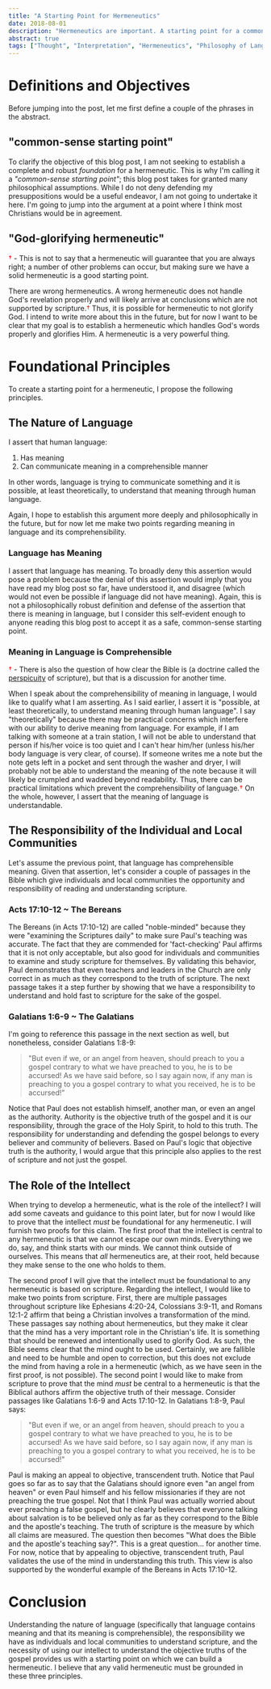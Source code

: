 ```yaml
---
title: "A Starting Point for Hermeneutics"
date: 2018-08-01
description: "Hermeneutics are important. A starting point for a common-sense, God-glorifying hermeneutic can be developed by considering the nature of language, the responsibility of the individual and local communities, and the role of the intellect in interpreting scripture."
abstract: true
tags: ["Thought", "Interpretation", "Hermeneutics", "Philosophy of Language", "Glory to God", "Acts", "Bereans", "Galatians"]
---
```


# Definitions and Objectives

Before jumping into the post, let me first define a couple of the phrases in the abstract.

## "common-sense starting point"

To clarify the objective of this blog post, I am not seeking to establish a complete and robust *foundation* for a hermeneutic. This is why I'm calling it a *"common-sense starting point"*; this blog post takes for granted many philosophical assumptions. While I do not deny defending my presuppositions would be a useful endeavor, I am not going to undertake it here. I'm going to jump into the argument at a point where I think most Christians would be in agreement.

## "God-glorifying hermeneutic"

<aside>
  <span style="color: red;">†</span> - This is not to say that a hermeneutic will guarantee that you are always right; a number of other problems can occur, but making sure we have a solid hermeneutic is a good starting point.
</aside>

There are wrong hermeneutics. A wrong hermeneutic does not handle God's revelation properly and will likely arrive at conclusions which are not supported by scripture.<span style="color: red;">†</span> Thus, it is possible for hermeneutic to not glorify God. I intend to write more about this in the future, but for now I want to be clear that my goal is to establish a hermeneutic which handles God's words properly and glorifies Him. A hermeneutic is a very powerful thing.

# Foundational Principles

To create a starting point for a hermeneutic, I propose the following principles.

## The Nature of Language

I assert that human language:

  1. Has meaning
  2. Can communicate meaning in a comprehensible manner

In other words, language is trying to communicate something and it is possible, at least theoretically, to understand that meaning through human language.

Again, I hope to establish this argument more deeply and philosophically in  the future, but for now let me make two points regarding meaning in language and its comprehensibility.

### Language has Meaning

I assert that language has meaning. To broadly deny this assertion would pose a problem because the denial of this assertion would imply that you have read my blog post so far, have understood it, and disagree (which would not even be possible if language did not have meaning). Again, this is not a philosophically robust definition and defense of the assertion that there is meaning in language, but I consider this self-evident enough to anyone reading this blog post to accept it as a safe, common-sense starting point.

### Meaning in Language is Comprehensible

<aside>
  <span style="color: red;">†</span> - There is also the question of how clear the Bible is (a doctrine called the <a href="https://www.merriam-webster.com/dictionary/perspicuous">perspicuity</a> of scripture), but that is a discussion for another time.
</aside>

When I speak about the comprehensibility of meaning in language, I would like to qualify what I am asserting. As I said earlier, I assert it is "possible, at least theoretically, to understand meaning through human language". I say "theoretically" because there may be practical concerns which interfere with our ability to derive meaning from language. For example, if I am talking with someone at a train station, I will not be able to understand that person if his/her voice is too quiet and I can't hear him/her (unless his/her body language is very clear, of course). If someone writes me a note but the note gets left in a pocket and sent through the washer and dryer, I will probably not be able to understand the meaning of the note because it will likely be crumpled and wadded beyond readability. Thus, there can be practical limitations which prevent the comprehensibility of language.<span style="color: red;">†</span> On the whole, however, I assert that the meaning of language is understandable.

## The Responsibility of the Individual and Local Communities

Let's assume the previous point, that language has comprehensible meaning. Given that assertion, let's consider a couple of passages in the Bible which give individuals and local communities the opportunity and responsibility of reading and understanding scripture.

### Acts 17:10-12 ~ The Bereans

The Bereans (in Acts 17:10-12) are called "noble-minded" because they were "examining the Scriptures daily" to make sure Paul's teaching was accurate. The fact that they are commended for 'fact-checking' Paul affirms that it is not only acceptable, but also good for individuals and communities to examine and study scripture for themselves. By validating this behavior, Paul demonstrates that even teachers and leaders in the Church are only correct in as much as they correspond to the truth of scripture. The next passage takes it a step further by showing that we have a responsibility to understand and hold fast to scripture for the sake of the gospel.

### Galatians 1:6-9 ~ The Galatians

I'm going to reference this passage in the next section as well, but nonetheless, consider Galatians 1:8-9:

> "But even if we, or an angel from heaven, should preach to you a gospel contrary to what we have preached to you, he is to be accursed! As we have said before, so I say again now, if any man is preaching to you a gospel contrary to what you received, he is to be accursed!"

Notice that Paul does not establish himself, another man, or even an angel as the authority. Authority is the objective truth of the gospel and it is our responsibility, through the grace of the Holy Spirit, to hold to this truth. The responsibility for understanding and defending the gospel belongs to every believer and community of believers. Based on Paul's logic that objective truth is the authority, I would argue that this principle also applies to the rest of scripture and not just the gospel.

## The Role of the Intellect

When trying to develop a hermeneutic, what is the role of the intellect? I will add some caveats and guidance to this point later, but for now I would like to prove that the intellect *must* be foundational for any hermeneutic. I will furnish two proofs for this claim. The first proof that the intellect is central to any hermeneutic is that we cannot escape our own minds. Everything we do, say, and think starts with our minds. We cannot think outside of ourselves. This means that *all* hermeneutics are, at their root, held because they make sense to the one who holds to them.

The second proof I will give that the intellect must be foundational to any hermeneutic is based on scripture. Regarding the intellect, I would like to make two points from scripture. First, there are multiple passages throughout scripture like Ephesians 4:20-24, Colossians 3:9-11, and Romans 12:1-2 affirm that being a Christian involves a transformation of the mind. These passages say nothing about hermeneutics, but they make it clear that the mind has a very important role in the Christian's life. It is something that should be renewed and intentionally used to glorify God. As such, the Bible seems clear that the mind ought to be used. Certainly, we are fallible and need to be humble and open to correction, but this does not exclude the mind from having a role in a hermeneutic (which, as we have seen in the first proof, is not possible). The second point I would like to make from scripture to prove that the mind *must* be central to a hermeneutic is that the Biblical authors affirm the objective truth of their message. Consider passages like Galatians 1:6-9 and Acts 17:10-12. In Galatians 1:8-9, Paul says:

> "But even if we, or an angel from heaven, should preach to you a gospel contrary to what we have preached to you, he is to be accursed! As we have said before, so I say again now, if any man is preaching to you a gospel contrary to what you received, he is to be accursed!"

Paul is making an appeal to objective, transcendent truth. Notice that Paul goes so far as to say that the Galatians should ignore even "an angel from heaven" or even Paul himself and his fellow missionaries if they are not preaching the true gospel. Not that I think Paul was actually worried about ever preaching a false gospel, but he clearly believes that everyone talking about salvation is to be believed only as far as they correspond to the Bible and the apostle's teaching. The truth of scripture is the measure by which all claims are measured. The question then becomes "What does the Bible and the apostle's teaching say?". This is a great question... for another time. For now, notice that by appealing to objective, transcendent truth, Paul validates the use of the mind in understanding this truth. This view is also supported by the wonderful example of the Bereans in Acts 17:10-12.

# Conclusion

Understanding the nature of language (specifically that language contains meaning and that its meaning is comprehensible), the responsibility we have as individuals and local communities to understand scripture, and the necessity of using our intellect to understand the objective truths of the gospel provides us with a starting point on which we can build a hermeneutic. I believe that any valid hermeneutic must be grounded in these three principles.
